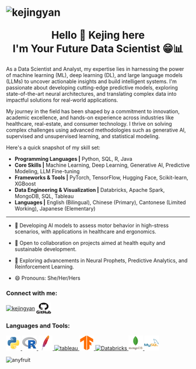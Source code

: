 <h1 align="center">
  <p align="left">  
    <img src="https://komarev.com/ghpvc/?username=kejingyan&label=Profile%20views&color=0e75b6&style=flat" alt="kejingyan" /> 
  </p> 
  Hello 👋 Kejing here 
  <br/> 
  I'm Your Future Data Scientist 😁📊 
</h1>

As a Data Scientist and Analyst, my expertise lies in harnessing the power of machine learning (ML), deep learning (DL), and large language models (LLMs) to uncover actionable insights and build intelligent systems. I'm passionate about developing cutting-edge predictive models, exploring state-of-the-art neural architectures, and translating complex data into impactful solutions for real-world applications.

My journey in the field has been shaped by a commitment to innovation, academic excellence, and hands-on experience across industries like healthcare, real-estate, and consumer technology. I thrive on solving complex challenges using advanced methodologies such as generative AI, supervised and unsupervised learning, and statistical modeling.

Here's a quick snapshot of my skill set:

* **Programming Languages |** Python, SQL, R, Java
* **Core Skills |** Machine Learning, Deep Learning, Generative AI, Predictive Modeling, LLM Fine-tuning
* **Frameworks & Tools |** PyTorch, TensorFlow, Hugging Face, Scikit-learn, XGBoost
* **Data Engineering & Visualization |** Databricks, Apache Spark, MongoDB, SQL, Tableau
* **Languages |** English (Bilingual), Chinese (Primary), Cantonese (Limited Working), Japanese (Elementary)

<!--

space???
## Skills

### Languages & Frameworks:
- **Programming Languages:** JavaScript, TypeScript, Python, SQL.
- **Web Styling & Layout:** HTML, CSS, Tailwind CSS, SCSS.

### Front-End Development:
- **Core Technologies:** Node.js, React, Svelte, SvelteKit.
- **Frameworks & Libraries:** Bootstrap, Flowbite, M3 (Material UI); Expertise in DOM manipulation.

### Back-End Development:
- **Frameworks:** FastAPI, Flask, Django, OpenSSL.
- **Databases:** MongoDB, FireBase, UserBase, Supabase, PostgreSQL.
- **Communication & Messaging:** RabbitMQ, WebSockets, TOZ.

### Testing & Deployment:
- **Testing Tools:** Selenium, Insomnia, Beekeeper Studio.
- **Deployment & Monitoring:** DataDog SLI/SLOs, AWS S3, Heroku, Render, Vercel, Docker.

### Development Tools & Practices:
- **Project Management & Tools:** Git, Jira, VS Code.
- **Methodologies:** Agile workflow, API integration, Object-Oriented Programming, Domain-Driven Design.
-->

<hr/>


- 🔭 Developing AI models to assess motor behavior in high-stress scenarios, with applications in healthcare and ergonomics.

- 👯 Open to collaboration on projects aimed at health equity and sustainable development.

- 🚀 Exploring advancements in Neural Prophets, Predictive Analytics, and Reinforcement Learning.

- 😄 Pronouns: She/Her/Hers
  
<!--
- ❤️ I stand in solidarity with those who are under-represented within our tech communities:
  
<img src="https://static.dezeen.com/uploads/2018/06/lgbt-pride-flag-redesign-hero.jpg" alt="Image" style="width: 18%;"> <img src="https://women-in-tech.org/wp-content/uploads/2019/10/logo-womenintech-global.png" alt="Image" style="width: 25%;">
-->


<!--
- Slack Groups:
-->

<h3 align="left">Connect with me:</h3> <p align="left"> <a href="https://linkedin.com/in/kejing-yan" target="blank"><img align="center" src="https://raw.githubusercontent.com/rahuldkjain/github-profile-readme-generator/master/src/images/icons/Social/linked-in-alt.svg" alt="kejingyan" height="30" width="40" /></a> <a href="https://anyfruit.github.io/" target="blank"><img align="center" src="https://raw.githubusercontent.com/devicons/devicon/master/icons/github/github-original-wordmark.svg" alt="kejingyan-portfolio" height="30" width="40" /></a> </p>

<h3 align="left">Languages and Tools:</h3> 

<p align="left"> 
<a href="https://www.python.org" target="_blank" rel="noreferrer"> 
  <img src="https://raw.githubusercontent.com/devicons/devicon/master/icons/python/python-original.svg" alt="python" width="40" height="40"/> 
</a> 
  
<a href="https://www.r-project.org/" target="_blank" rel="noreferrer"> 
  <img src="https://raw.githubusercontent.com/devicons/devicon/master/icons/r/r-original.svg" alt="r" width="40" height="40"/> 
</a> 

<a href="https://spark.apache.org/" target="_blank" rel="noreferrer"> 
  <img src="https://raw.githubusercontent.com/devicons/devicon/master/icons/apache/apache-original.svg" alt="spark" width="40" height="40"/> 
</a> 

<a href="https://www.tableau.com/" target="_blank" rel="noreferrer"> 
  <img src="https://logos-world.net/wp-content/uploads/2021/10/Tableau-Logo.png" alt="tableau" width="40" height="40"/> 
</a> 

<a href="https://www.tensorflow.org/" target="_blank" rel="noreferrer"> 
  <img src="https://raw.githubusercontent.com/devicons/devicon/master/icons/tensorflow/tensorflow-original.svg" alt="tensorflow" width="40" height="40"/> 
</a> 

<a href="https://databricks.com/" target="_blank" rel="noreferrer"> 
  <img src="https://avatars.githubusercontent.com/u/4998052?s=200&v=4" alt="Databricks" width="40" height="40"/> 
</a> 

<a href="https://www.mongodb.com/" target="_blank" rel="noreferrer"> 
  <img src="https://raw.githubusercontent.com/devicons/devicon/master/icons/mongodb/mongodb-original-wordmark.svg" alt="MongoDB" width="40" height="40"/> 
</a> 

<a href="https://www.mysql.com/" target="_blank" rel="noreferrer"> 
  <img src="https://raw.githubusercontent.com/devicons/devicon/master/icons/mysql/mysql-original-wordmark.svg" alt="SQL" width="40" height="40"/> 
</a> 
</p>


<p><img align="center" src="https://github-readme-stats.vercel.app/api/top-langs?username=anyfruit&show_icons=true&locale=en&layout=compact" alt="anyfruit" /></p>




<!--
- ⚡️ Fun fact: In my free time, I enjoy flexing my creative muscles by 
    building gundam model kits (I'll make a blog link here eventually for my work), 
    playing computer games (use a similar list like below for what games I play and their logos): Destiny 2, league of legends, TFT, Among us,
    designing (include similar list like below for languages, where I show Adoble illustrator, photoshop, figma, inkscape, meshmixer, nomad, fusion360,3d printing
    Music I enjoy(list my favorite artists and maybe link to Marbles Spotify Playlist app
-->

<!--
<details>
  <summary>Languages: </summary>
    JavaScript, TypeScript, Python, SQL, HTML, CSS, Tailwind CSS, SCSS
</details>

<details>
  <summary>Front-End: </summary>
    Node.js, React, Svelte, SvelteKit, Bootstrap, Flowbite, M3 (Material UI), Shadow & Virtual DOM manipulation
</details>

<details>
  <summary>Back-End: </summary>
    FastAPI, Flask, Django, OpenSSL, MongoDB, FireBase, UserBase, PropelAuth, Supabase, PostgreSQL, RabbitMQ, WebSockets, TOZ 
</details>

<details>
  <summary>Testing/Deployment: </summary>
    Selenium, Insomnia, Beekeeper Studio, DataDog SLI/SLOs, AWS S3, Heroku, Render, Vercel, and Docker
</details>

<details>
  <summary>Tools: </summary>
    Git, Jira, Dev tools, VS Code, Insomnia, Agile workflow, API integration, Object Oriented Programming, Domain Driven Design
</details>
-->


<!--
**anyfruit/anyfruit** is a ✨ _special_ ✨ repository because its `README.md` (this file) appears on your GitHub profile.

Here are some ideas to get you started:

- 🔭 I’m currently working on ...
- 🌱 I’m currently learning ...
- 👯 I’m looking to collaborate on ...
- 🤔 I’m looking for help with ...
- 💬 Ask me about ...
- 📫 How to reach me: ...
- 😄 Pronouns: ...
- ⚡ Fun fact: ...
-->
